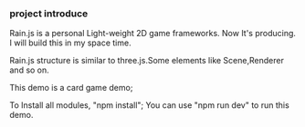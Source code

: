 ### project introduce

Rain.js is a personal Light-weight 2D game frameworks. Now It's  producing.
I will build this in my space time.

Rain.js structure is similar to three.js.Some elements like Scene,Renderer and so on.


This demo is a card game demo;

To Install all modules, "npm install";
You can use  "npm run dev" to run this demo.
